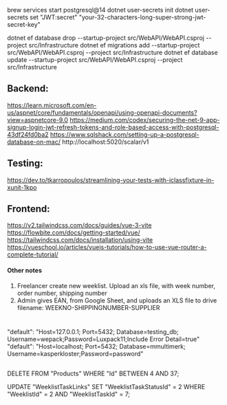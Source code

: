 brew services start postgresql@14
dotnet user-secrets init
dotnet user-secrets set "JWT:secret" "your-32-characters-long-super-strong-jwt-secret-key"

dotnet ef database drop --startup-project src/WebAPI/WebAPI.csproj --project src/Infrastructure
dotnet ef migrations add --startup-project src/WebAPI/WebAPI.csproj --project src/Infrastructure
dotnet ef database update --startup-project src/WebAPI/WebAPI.csproj --project src/Infrastructure

## Backend:

https://learn.microsoft.com/en-us/aspnet/core/fundamentals/openapi/using-openapi-documents?view=aspnetcore-9.0
https://medium.com/codex/securing-the-net-9-app-signup-login-jwt-refresh-tokens-and-role-based-access-with-postgresql-43df24fd0ba2
https://www.sqlshack.com/setting-up-a-postgresql-database-on-mac/
http://localhost:5020/scalar/v1

## Testing:
https://dev.to/tkarropoulos/streamlining-your-tests-with-iclassfixture-in-xunit-1kpo


## Frontend:

https://v2.tailwindcss.com/docs/guides/vue-3-vite
https://flowbite.com/docs/getting-started/vue/
https://tailwindcss.com/docs/installation/using-vite
https://vueschool.io/articles/vuejs-tutorials/how-to-use-vue-router-a-complete-tutorial/

#### Other notes
1. Freelancer create new weeklist. Upload an xls file, with week number, order number, shipping number
2. Admin gives EAN, from Google Sheet, and uploads an XLS file to drive filename: WEEKNO-SHIPPINGNUMBER-SUPPLIER


#
"default": "Host=127.0.0.1; Port=5432; Database=testing_db; Username=wepack;Password=Luxpack11;Include Error Detail=true"
"default": "Host=localhost; Port=5432; Database=mmultimerk; Username=kasperkloster;Password=password"
##
DELETE FROM "Products" WHERE "Id" BETWEEN 4 AND 37;

UPDATE "WeeklistTaskLinks" SET "WeeklistTaskStatusId" = 2 WHERE "WeeklistId" = 2 AND "WeeklistTaskId" = 7;